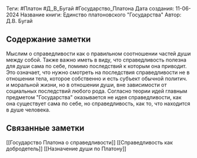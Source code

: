 Теги: #Платон #Д_В_Бугай #Государство_Платона
Дата создания: 11-06-2024
Название книги: Единство платоновского "Государства"
Автор: Д.В. Бугай
## Содержание заметки
Мыслим о справедливости как о правильном соотношении частей души между собой. Также важно иметь в виду, что справедливость полезна для души сама по себе, помимо последствий к которым она приводит. Это означает, что нужно смотреть на последствия справедливости не в отношении тела, которое собственно и есть субъект обычной политич. и моральной жизни, но в отношении души, вне зависимости от социальных последствий любого рода. Согласно теории идей главным предметом "Государства" оказывается не идея справедливости, как она существует сама по себе, но справедливость, как то, что находится в душе человека.
## Связанные заметки
[[Государство Платона о справедливости]]
[[Справедливость как добродетель]]
[[Назначение души по Платону]]

